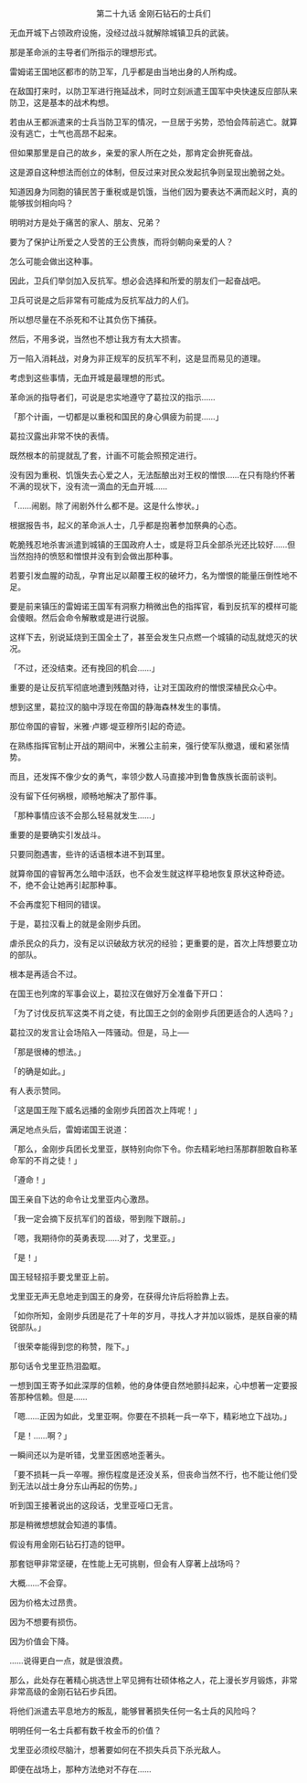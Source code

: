 <p align="center">第二十九话 金刚石钻石的士兵们</p>

无血开城下占领政府设施，没经过战斗就解除城镇卫兵的武装。

那是革命派的主导者们所指示的理想形式。

雷姆诺王国地区都市的防卫军，几乎都是由当地出身的人所构成。

在敌国打来时，以防卫军进行拖延战术，同时立刻派遣王国军中央快速反应部队来防卫，这是基本的战术构想。

若由从王都派遣来的士兵当防卫军的情况，一旦居于劣势，恐怕会阵前逃亡。就算没有逃亡，士气也高昂不起来。

但如果那里是自己的故乡，亲爱的家人所在之处，那肯定会拚死奋战。

这是源自这种想法而创立的体制，但反过来对民众发起抗争则呈现出脆弱之处。

知道因身为同胞的镇民苦于重税或是饥饿，当他们因为要表达不满而起义时，真的能够拔剑相向吗？

明明对方是处于痛苦的家人、朋友、兄弟？

要为了保护让所爱之人受苦的王公贵族，而将剑朝向亲爱的人？

怎么可能会做出这种事。

因此，卫兵们举剑加入反抗军。想必会选择和所爱的朋友们一起奋战吧。

卫兵可说是之后非常有可能成为反抗军战力的人们。

所以想尽量在不杀死和不让其负伤下捕获。

然后，不用多说，当然也不想让我方有太大损害。

万一陷入消耗战，对身为非正规军的反抗军不利，这是显而易见的道理。

考虑到这些事情，无血开城是最理想的形式。

革命派的指导者们，可说是忠实地遵守了葛拉汉的指示……

「那个计画，一切都是以重税和国民的身心俱疲为前提……」

葛拉汉露出非常不快的表情。

既然根本的前提就乱了套，计画不可能会照预定进行。

没有因为重税、饥饿失去心爱之人，无法酝酿出对王权的憎恨……在只有隐约怀著不满的现状下，没有流一滴血的无血开城……

「……闹剧。除了闹剧外什么都不是。这是什么惨状。」

根据报告书，起义的革命派人士，几乎都是抱著参加祭典的心态。

乾脆残忍地杀害派遣到城镇的王国政府人士，或是将卫兵全部杀光还比较好……但当然抱持的愤怒和憎恨并没有到会做出那种事。

若要引发血腥的动乱，孕育出足以颠覆王权的破坏力，名为憎恨的能量压倒性地不足。

要是前来镇压的雷姆诺王国军有洞察力稍微出色的指挥官，看到反抗军的模样可能会傻眼。然后会命令解散或是进行说服。

这样下去，别说延烧到王国全土了，甚至会发生只点燃一个城镇的动乱就熄灭的状况。

「不过，还没结束。还有挽回的机会……」

重要的是让反抗军彻底地遭到残酷对待，让对王国政府的憎恨深植民众心中。

想到这里，葛拉汉的脑中浮现在帝国的静海森林发生的事情。

那位帝国的睿智，米雅‧卢娜‧堤亚穆所引起的奇迹。

在熟练指挥官制止开战的期间中，米雅公主前来，强行使军队撤退，缓和紧张情势。

而且，还发挥不像少女的勇气，率领少数人马直接冲到鲁鲁族族长面前谈判。

没有留下任何祸根，顺畅地解决了那件事。

「那种事情应该不会那么轻易就发生……」

重要的是要确实引发战斗。

只要同胞遇害，些许的话语根本进不到耳里。

就算帝国的睿智再怎么暗中活跃，也不会发生就这样平稳地恢复原状这种奇迹。不，绝不会让她再引起那种事。

不会再度犯下相同的错误。

于是，葛拉汉看上的就是金刚步兵团。

虐杀民众的兵力，没有足以识破敌方状况的经验；更重要的是，首次上阵想要立功的部队。

根本是再适合不过。

在国王也列席的军事会议上，葛拉汉在做好万全准备下开口：

「为了讨伐反抗军这类不肖之徒，有比国王之剑的金刚步兵团更适合的人选吗？」

葛拉汉的发言让会场陷入一阵骚动。但是，马上──

「那是很棒的想法。」

「的确是如此。」

有人表示赞同。

「这是国王陛下威名远播的金刚步兵团首次上阵呢！」

满足地点头后，雷姆诺国王说道：

「那么，金刚步兵团长戈里亚，朕特别向你下令。你去精彩地扫荡那群胆敢自称革命军的不肖之徒！」

「遵命！」

国王亲自下达的命令让戈里亚内心激昂。

「我一定会摘下反抗军们的首级，带到陛下跟前。」

「嗯，我期待你的英勇表现……对了，戈里亚。」

「是！」

国王轻轻招手要戈里亚上前。

戈里亚无声无息地走到国王的身旁，在获得允许后将脸靠上去。

「如你所知，金刚步兵团是花了十年的岁月，寻找人才并加以锻炼，是朕自豪的精锐部队。」

「很荣幸能得到您的称赞，陛下。」

那句话令戈里亚热泪盈眶。

一想到国王寄予如此深厚的信赖，他的身体便自然地颤抖起来，心中想著一定要报答那种信赖。但是……

「嗯……正因为如此，戈里亚啊。你要在不损耗一兵一卒下，精彩地立下战功。」

「是！……啊？」

一瞬间还以为是听错，戈里亚困惑地歪著头。

「要不损耗一兵一卒喔。擦伤程度是还没关系，但丧命当然不行，也不能让他们受到无法以战士身分东山再起的伤势。」

听到国王接著说出的这段话，戈里亚哑口无言。

那是稍微想想就会知道的事情。

假设有用金刚石钻石打造的铠甲。

那套铠甲非常坚硬，在性能上无可挑剔，但会有人穿著上战场吗？

大概……不会穿。

因为价格太过昂贵。

因为不想要有损伤。

因为价值会下降。

……说得更白一点，就是很浪费。

那么，此处存在著精心挑选世上罕见拥有壮硕体格之人，花上漫长岁月锻炼，非常非常高级的金刚石钻石步兵团。

将他们派遣去平息地方的叛乱，能够冒著损失任何一名士兵的风险吗？

明明任何一名士兵都有数千枚金币的价值？

戈里亚必须绞尽脑汁，想著要如何在不损失兵员下杀光敌人。

即便在战场上，那种方法绝对不存在……

